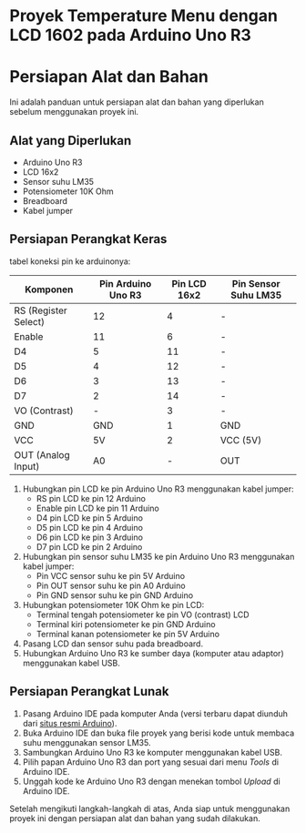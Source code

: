 # Proyek Temperature Menu dengan LCD 1602 pada Arduino Uno R3
# Persiapan Alat dan Bahan

Ini adalah panduan untuk persiapan alat dan bahan yang diperlukan sebelum menggunakan proyek ini.

## Alat yang Diperlukan
- Arduino Uno R3
- LCD 16x2
- Sensor suhu LM35
- Potensiometer 10K Ohm
- Breadboard
- Kabel jumper

## Persiapan Perangkat Keras
tabel koneksi pin ke arduinonya:

| Komponen             | Pin Arduino Uno R3 | Pin LCD 16x2 | Pin Sensor Suhu LM35 |
|----------------------|--------------------|--------------|----------------------|
| RS (Register Select) | 12                 | 4            | -                    |
| Enable               | 11                 | 6            | -                    |
| D4                   | 5                  | 11           | -                    |
| D5                   | 4                  | 12           | -                    |
| D6                   | 3                  | 13           | -                    |
| D7                   | 2                  | 14           | -                    |
| VO (Contrast)        | -                  | 3            | -                    |
| GND                  | GND                | 1            | GND                  |
| VCC                  | 5V                 | 2            | VCC (5V)             |
| OUT (Analog Input)   | A0                 | -            | OUT                  |
1. Hubungkan pin LCD ke pin Arduino Uno R3 menggunakan kabel jumper:
   - RS pin LCD ke pin 12 Arduino
   - Enable pin LCD ke pin 11 Arduino
   - D4 pin LCD ke pin 5 Arduino
   - D5 pin LCD ke pin 4 Arduino
   - D6 pin LCD ke pin 3 Arduino
   - D7 pin LCD ke pin 2 Arduino
2. Hubungkan pin sensor suhu LM35 ke pin Arduino Uno R3 menggunakan kabel jumper:
   - Pin VCC sensor suhu ke pin 5V Arduino
   - Pin OUT sensor suhu ke pin A0 Arduino
   - Pin GND sensor suhu ke pin GND Arduino
3. Hubungkan potensiometer 10K Ohm ke pin LCD:
   - Terminal tengah potensiometer ke pin VO (contrast) LCD
   - Terminal kiri potensiometer ke pin GND Arduino
   - Terminal kanan potensiometer ke pin 5V Arduino
4. Pasang LCD dan sensor suhu pada breadboard.
5. Hubungkan Arduino Uno R3 ke sumber daya (komputer atau adaptor) menggunakan kabel USB.

## Persiapan Perangkat Lunak
1. Pasang Arduino IDE pada komputer Anda (versi terbaru dapat diunduh dari [situs resmi Arduino](https://www.arduino.cc/en/software)).
2. Buka Arduino IDE dan buka file proyek yang berisi kode untuk membaca suhu menggunakan sensor LM35.
3. Sambungkan Arduino Uno R3 ke komputer menggunakan kabel USB.
4. Pilih papan Arduino Uno R3 dan port yang sesuai dari menu *Tools* di Arduino IDE.
5. Unggah kode ke Arduino Uno R3 dengan menekan tombol *Upload* di Arduino IDE.

Setelah mengikuti langkah-langkah di atas, Anda siap untuk menggunakan proyek ini dengan persiapan alat dan bahan yang sudah dilakukan.
